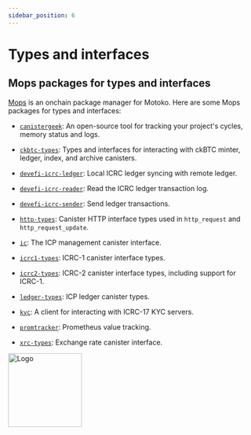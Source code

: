 ```yaml
---
sidebar_position: 6
---
```


# Types and interfaces

## Mops packages for types and interfaces

[Mops](https://mops.one/) is an onchain package manager for Motoko. Here are some Mops packages for types and interfaces:

- [`canistergeek`](https://mops.one/canistergeek): An open-source tool for tracking your project's cycles, memory status and logs.

- [`ckbtc-types`](https://mops.one/ckbtc-types): Types and interfaces for interacting with ckBTC minter, ledger, index, and archive canisters.

- [`devefi-icrc-ledger`](https://mops.one/devefi-icrc-ledger): Local ICRC ledger syncing with remote ledger.

- [`devefi-icrc-reader`](https://mops.one/devefi-icrc-reader): Read the ICRC ledger transaction log.

- [`devefi-icrc-sender`](https://mops.one/devefi-icrc-sender): Send ledger transactions.

- [`http-types`](https://mops.one/http-types): Canister HTTP interface types used in `http_request` and `http_request_update`.

- [`ic`](https://mops.one/ic): The ICP management canister interface.

- [`icrc1-types`](https://mops.one/icrc1-types): ICRC-1 canister interface types.

- [`icrc2-types`](https://mops.one/icrc2-types): ICRC-2 canister interface types, including support for ICRC-1.

- [`ledger-types`](https://mops.one/ledger-types): ICP ledger canister types.

- [`kyc`](https://mops.one/kyc): A client for interacting with ICRC-17 KYC servers.

- [`promtracker`](https://mops.one/promtracker): Prometheus value tracking.

- [`xrc-types`](https://mops.one/xrc-types): Exchange rate canister interface.


<img src="https://github.com/user-attachments/assets/844ca364-4d71-42b3-aaec-4a6c3509ee2e" alt="Logo" width="150" height="150" />


